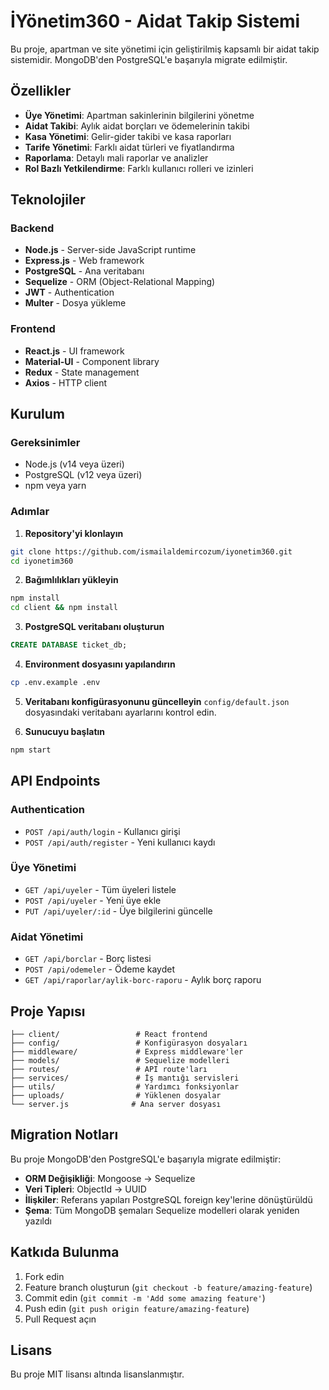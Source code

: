 # İYönetim360 - Aidat Takip Sistemi

Bu proje, apartman ve site yönetimi için geliştirilmiş kapsamlı bir aidat takip sistemidir. MongoDB'den PostgreSQL'e başarıyla migrate edilmiştir.

## Özellikler

- **Üye Yönetimi**: Apartman sakinlerinin bilgilerini yönetme
- **Aidat Takibi**: Aylık aidat borçları ve ödemelerinin takibi
- **Kasa Yönetimi**: Gelir-gider takibi ve kasa raporları
- **Tarife Yönetimi**: Farklı aidat türleri ve fiyatlandırma
- **Raporlama**: Detaylı mali raporlar ve analizler
- **Rol Bazlı Yetkilendirme**: Farklı kullanıcı rolleri ve izinleri

## Teknolojiler

### Backend
- **Node.js** - Server-side JavaScript runtime
- **Express.js** - Web framework
- **PostgreSQL** - Ana veritabanı
- **Sequelize** - ORM (Object-Relational Mapping)
- **JWT** - Authentication
- **Multer** - Dosya yükleme

### Frontend
- **React.js** - UI framework
- **Material-UI** - Component library
- **Redux** - State management
- **Axios** - HTTP client

## Kurulum

### Gereksinimler
- Node.js (v14 veya üzeri)
- PostgreSQL (v12 veya üzeri)
- npm veya yarn

### Adımlar

1. **Repository'yi klonlayın**
```bash
git clone https://github.com/ismailaldemircozum/iyonetim360.git
cd iyonetim360
```

2. **Bağımlılıkları yükleyin**
```bash
npm install
cd client && npm install
```

3. **PostgreSQL veritabanı oluşturun**
```sql
CREATE DATABASE ticket_db;
```

4. **Environment dosyasını yapılandırın**
```bash
cp .env.example .env
```

5. **Veritabanı konfigürasyonunu güncelleyin**
`config/default.json` dosyasındaki veritabanı ayarlarını kontrol edin.

6. **Sunucuyu başlatın**
```bash
npm start
```

## API Endpoints

### Authentication
- `POST /api/auth/login` - Kullanıcı girişi
- `POST /api/auth/register` - Yeni kullanıcı kaydı

### Üye Yönetimi
- `GET /api/uyeler` - Tüm üyeleri listele
- `POST /api/uyeler` - Yeni üye ekle
- `PUT /api/uyeler/:id` - Üye bilgilerini güncelle

### Aidat Yönetimi
- `GET /api/borclar` - Borç listesi
- `POST /api/odemeler` - Ödeme kaydet
- `GET /api/raporlar/aylik-borc-raporu` - Aylık borç raporu

## Proje Yapısı

```
├── client/                 # React frontend
├── config/                 # Konfigürasyon dosyaları
├── middleware/             # Express middleware'ler
├── models/                 # Sequelize modelleri
├── routes/                 # API route'ları
├── services/               # İş mantığı servisleri
├── utils/                  # Yardımcı fonksiyonlar
├── uploads/                # Yüklenen dosyalar
└── server.js              # Ana server dosyası
```

## Migration Notları

Bu proje MongoDB'den PostgreSQL'e başarıyla migrate edilmiştir:

- **ORM Değişikliği**: Mongoose → Sequelize
- **Veri Tipleri**: ObjectId → UUID
- **İlişkiler**: Referans yapıları PostgreSQL foreign key'lerine dönüştürüldü
- **Şema**: Tüm MongoDB şemaları Sequelize modelleri olarak yeniden yazıldı

## Katkıda Bulunma

1. Fork edin
2. Feature branch oluşturun (`git checkout -b feature/amazing-feature`)
3. Commit edin (`git commit -m 'Add some amazing feature'`)
4. Push edin (`git push origin feature/amazing-feature`)
5. Pull Request açın

## Lisans

Bu proje MIT lisansı altında lisanslanmıştır.